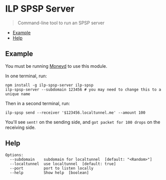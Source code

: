 # ILP SPSP Server
> Command-line tool to run an SPSP server

- [Example](#example)
- [Help](#help)

## Example

You must be running [Moneyd](https://github.com/sharafian/moneyd) to use this
module.

In one terminal, run:

```
npm install -g ilp-spsp-server ilp-spsp
ilp-spsp-server --subdomain 123456 # you may need to change this to a unique name
```

Then in a second terminal, run:

```
ilp-spsp send --receiver '$123456.localtunnel.me' --amount 100
```

You'll see `sent!` on the sending side, and `got packet for 100 drops` on the
receiving side.

## Help

```
Options:
  --subdomain    subdomain for localtunnel  [default: "<Random>"]
  --localtunnel  use localtunnel  [default: true]
  --port         port to listen locally
  --help         Show help  [boolean]
```
